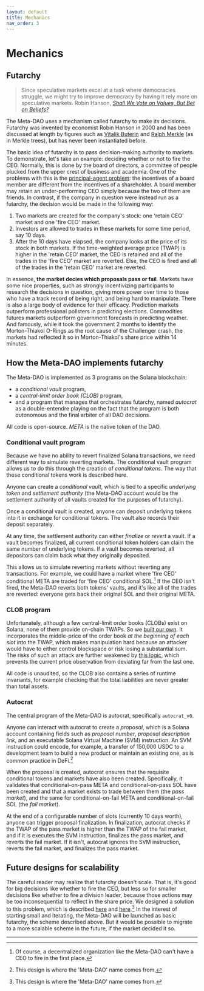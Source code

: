 ```yaml
---
layout: default
title: Mechanics
nav_order: 3
---
```


# Mechanics

## Futarchy

> Since speculative markets excel at a task where democracies struggle, we might try to
> improve democracy by having it rely more on speculative markets.
> Robin Hanson, *[Shall We Vote on Values, But Bet on Beliefs?](http://hanson.gmu.edu/futarchy2013.pdf)*

The Meta-DAO uses a mechanism called futarchy to make its decisions. Futarchy
was invented by economist Robin Hanson in 2000 and has been discussed at length
by figures such as [Vitalik Buterin](https://blog.ethereum.org/2014/08/21/introduction-futarchy)
and [Ralph Merkle](https://www.ralphmerkle.com/papers/DAOdemocracyDraft.pdf)
(as in Merkle trees), but has never been instantiated before.

The basic idea of futarchy is to pass decision-making authority to markets.
To demonstrate, let's take an example: deciding whether or not to fire the CEO.
Normally, this is done by the board of directors, a committee of people plucked
from the upper crest of business and academia. One of the problems with this
is the [principal-agent problem](https://en.wikipedia.org/wiki/Principal%E2%80%93agent_problem):
the incentives of a board member are different from the incentives
of a shareholder. A board member may retain an under-performing CEO simply because
the two of them are friends. In contrast, if the company in question were instead
run as a futarchy, the decision would be made in the following way:
1. Two markets are created for the company's stock: one 'retain CEO' market and
one 'fire CEO' market. 
2. Investors are allowed to trades in these markets for some time period, say 10
days.
3. After the 10 days have elapsed, the company looks at the price of its stock
in both markets. If the time-weighted average price (TWAP) is higher in the
'retain CEO' market, the CEO is retained and all of the trades in the 'fire CEO'
market are reverted. Else, the CEO is fired and all of the trades in the 'retain
CEO' market are reverted.

In essence, **the market decies which proposals pass or fail**. Markets have
some nice properties, such as strongly incentivizing participants to research
the decisions in question, giving more power over time to those who have a track
record of being right, and being hard to manipulate. There is also a large body
of evidence for their efficacy. Prediction markets outperform professional pollsters
in predicting elections. Commodities futures markets outperform government forecasts
in predicting weather. And famously, while it took the government 2 months to
identify the Morton-Thiakol O-Rings as the root cause of the Challenger crash,
the markets had reflected it so in Morton-Thiakol's share price within 14 minutes.

## How the Meta-DAO implements futarchy

The Meta-DAO is implemented as 3 programs on the Solana blockchain:
- a *conditional vault* program,
- a *central-limit order book (CLOB)* program,
- and a program that manages that orchestrates futarchy, named *autocrat* as
a double-entendre playing on the fact that the program is both *auto*nomous
and the final arbiter of all DAO decisions.

All code is open-source. *META* is the native token of the DAO.

### Conditional vault program

Because we have no ability to revert finalized Solana transactions, we need
different way to simulate reverting markets. The conditional vault program allows
us to do this through the creation of *conditional tokens*. The way that these
conditional tokens work is described here.

Anyone can create a *conditional vault*, which is tied to a specific
*underlying token* and *settlement authority* (the Meta-DAO account would be the
settlement authority of all vaults created for the purposes of futarchy).

Once a conditional vault is created, anyone can deposit underlying tokens into
it in exchange for conditional tokens. The vault also records their deposit
separately.

At any time, the settlement authority can either *finalize* or *revert* a vault.
If a vault becomes finalized, all current conditional token holders can claim
the same number of underlying tokens. If a vault becomes reverted, all depositors
can claim back what they originally deposited.

This allows us to simulate reverting markets without reverting any transactions.
For example, we could have a market where 'fire CEO' conditional META are
traded for 'fire CEO' conditional SOL.[^1] If the CEO isn't fired, the Meta-DAO
reverts both tokens' vaults, and it's like all of the trades are reverted: everyone
gets back their original SOL and their original META.

### CLOB program

Unfortunately, although a few central-limit order books (CLOBs) exist on Solana,
none of them provide on-chain TWAPs. So we [built our own](https://metaproph3t.github.io/posts/yalob.html).
It incorporates the middle-price of the order book *at the beginning of each slot*
into the TWAP, which makes manipulation hard because an attacker would have to
either control blockspace or risk losing a substantial sum. The risks of such
an attack are further weakened by [this logic](https://github.com/metaDAOproject/meta-dao/blob/e3dd1a4aa35dd3fedfa6fb38d77977dbbfb8d99e/programs/clob/src/state/order_book.rs#L109-L149), which prevents the current price observation from deviating
far from the last one.

All code is unaudited, so the CLOB also contains a series of runtime invariants,
for example checking that the total liabilities are never greater than total assets.

### Autocrat

The central program of the Meta-DAO is autocrat, specifically `autocrat_v0`.

Anyone can interact with autocrat to create a *proposal*, which is a Solana account
containing fields such as *proposal number*, *proposal description link*, and
an executable Solana Virtual Machine (SVM) instruction. An SVM instruction could
encode, for example, a transfer of 150,000 USDC to a development team to build
a new product or maintain an existing one, as is common practice in DeFi.[^2]

When the proposal is created, autocrat ensures that the requisite conditional tokens
and markets have also been created. Specifically, it validates that conditional-on-pass
META and conditional-on-pass SOL have been created and that a market exists
to trade between them (the *pass market*), and the same for conditional-on-fail META and 
conditional-on-fail SOL (the *fail market*).

At the end of a configurable number of slots (currently 10 days worth), anyone
can trigger proposal finalization. In finalization, autocrat checks if the TWAP
of the pass market is higher than the TWAP of the fail market, and if it is
executes the SVM instruction, finalizes the pass market, and reverts the fail
market. If it isn't, autocrat ignores the SVM instruction, reverts the fail market,
and finalizes the pass market.

## Future designs for scalability

The careful reader may realize that futarchy doesn't scale. That is, it's good
for big decisions like whether to fire the CEO, but less so for smaller decisions
like whether to fire a division leader, because those actions may be too
inconsequential to reflect in the share price. We designed a solution to this
problem, which is described [here](https://github.com/metaDAOproject/Manifesto/blob/main/Manifesto.pdf)
and 
[here](https://medium.com/@metaproph3t/from-corporations-to-nations-how-the-meta-dao-is-going-to-change-everything-part-3-16b3880fd86c).[^2]
In the interest of starting small and iterating, the Meta-DAO will be launched
as basic futarchy, the scheme described above. But it would be possible to migrate
to a more scalable scheme in the future, if the market decided it so.

----

[^1]: Of course, a decentralized organization like the Meta-DAO can't have a CEO
to fire in the first place.
[^2]: This design is where the 'Meta-DAO' name comes from.
[^1]: http://maloney.people.clemson.edu/855/9.pdf
[^2]: See, for example, https://snapshot.org/#/lido-snapshot.eth/proposal/0x37c958cfa873f6b2859b280bc4165fbdf15b1141b62844712af3338d5893c6c8


